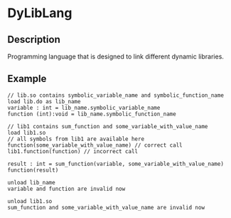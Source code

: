# DyLibLang

## Description
Programming language that is designed to link different dynamic libraries.

## Example
```
// lib.so contains symbolic_variable_name and symbolic_function_name
load lib.do as lib_name
variable : int = lib_name.symbolic_variable_name 
function (int):void = lib_name.symbolic_function_name

// lib1 contains sum_function and some_variable_with_value_name
load lib1.so
// all symbols from lib1 are available here
function(some_variable_with_value_name) // correct call
lib1.function(function) // incorrect call

result : int = sum_function(variable, some_variable_with_value_name)
function(result)

unload lib_name
variable and function are invalid now

unload lib1.so
sum_function and some_variable_with_value_name are invalid now
```
